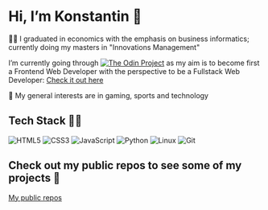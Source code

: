 # Hi, I’m Konstantin 👋

🧑‍🎓 I graduated in economics with the emphasis on business informatics; currently doing my masters in "Innovations Management"

I’m currently going through  [![The Odin Project](https://img.shields.io/badge/The%20Odin%20Project-A9792B?logo=theodinproject&logoColor=fff)](#)  as my aim is to become first a Frontend Web Developer with the perspective to be a Fullstack Web Developer: [Check it out here](https://www.theodinproject.com/)

👀 My general interests are in gaming, sports and technology
  

## Tech Stack 👨‍💻

![HTML5](https://img.shields.io/badge/html5-%23E34F26.svg?style=for-the-badge&logo=html5&logoColor=white) ![CSS3](https://img.shields.io/badge/css3-%231572B6.svg?style=for-the-badge&logo=css3&logoColor=white) ![JavaScript](https://img.shields.io/badge/javascript-%23323330.svg?style=for-the-badge&logo=javascript&logoColor=%23F7DF1E) ![Python](https://img.shields.io/badge/python-3670A0?style=for-the-badge&logo=python&logoColor=ffdd54) ![Linux](https://img.shields.io/badge/Linux-FCC624?style=for-the-badge&logo=linux&logoColor=black) ![Git](https://img.shields.io/badge/git-%23F05033.svg?style=for-the-badge&logo=git&logoColor=white)

## Check out my public repos to see some of my projects :file_folder:

[My public repos](https://github.com/scuddi?tab=repositories)
<!---
scuddi/scuddi is a ✨ special ✨ repository because its `README.md` (this file) appears on your GitHub profile.
You can click the Preview link to take a look at your changes.
--->
